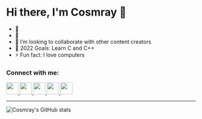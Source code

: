 # Hi there, I'm Cosmray 👋 

- 🔭 
- 🌱 
- 👯 I’m looking to collaborate with other content creators
- 🥅 2022 Goals: Learn C and C++
- ⚡ Fun fact: I love computers

### Connect with me:

<a href="https://github.com/Cosmray" >
  <img height="32" width="32" src="https://pngimg.com/uploads/github/github_PNG58.png" />
</a>

<a href="https://steamcommunity.com/id/cosmray" >
  <img height="32" width="32" src="https://vectorified.com/images/steam-icon-transparent-8.png" />
</a>

<a href="https://www.reddit.com/user/Cosmray/" >
  <img height="32" width="32" src="https://www.vectorico.com/download/social_media/Reddit-Icon.png" />
</a>

<a href="https://www.reddit.com/user/Cosmray/" >
  <img height="32" width="32" src="https://www.vectorico.com/download/social_media/Reddit-Icon.png" />
</a>

<a href="https://www.reddit.com/user/Cosmray/" >
  <img height="32" width="32" src="https://www.vectorico.com/download/social_media/Reddit-Icon.png" />
</a>

---

![Cosmray's GitHub stats](https://github-readme-stats.vercel.app/api?username=Cosmray&show_icons=true&theme=radical)
